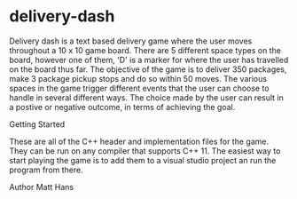# delivery-dash
Delivery dash is a text based delivery game where the user moves throughout a 10 x 10 game board. There are 5 different space types
on the board, however one of them, 'D' is a marker for where the user has travelled on the board thus far. The objective of the game is
to deliver 350 packages, make 3 package pickup stops and do so within 50 moves. The various spaces in the game trigger different events
that the user can choose to handle in several different ways. The choice made by the user can result in a postive or negative outcome, 
in terms of achieving the goal. 

Getting Started 

These are all of the C++ header and implementation files for the game. They can be run on any compiler that supports C++ 11. The easiest
way to start playing the game is to add them to a visual studio project an run the program from there. 

Author
Matt Hans
